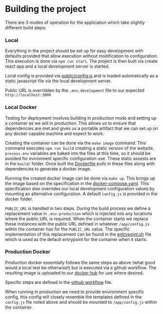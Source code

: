 # Building the project

There are 3 modes of operation for the application which take slightly different build steps:

### Local

Everything in the project should be set up for easy development with defaults provided that allow
execution without modification to configuration. This execution is done via `npm run start`. The
project is then built via create react app and a local development server is started.

Local config is provided via [public/config.js](../public/config.js) and is loaded automatically
as a static javascript file via the local development server.

Public URL is overridden by the `.env.development` file to our expected `http://localhost:3000`

### Local Docker

Testing for deployment involves building in production mode and setting up a container as we will
in production. This allows us to ensure that dependencies are met and gives us a portable artifact
that we can set up on any docker capable machine and expect to work.

Creating the container can be done via the `make image` command. This command executes `npm run build`
creating a static version of the website. `process.env` variables are baked into the files at this
time, so it should be avoided for evironment specific configuration use. These static assests are in
the `build/` folder. Once built the [Dockerfile](../../docker/Dockerfile) pulls in these files along
with dependencies to generate a docker image.

Running the created docker image can be done via `make up`. This brings up the image based on the
specification in the [docker-compose.yaml](../../docker/docker-compose.yaml). This specification also
overrides our local development configuration values by mounting an alternative configuration. A default
`config.js` is provided in the docker folder.

`PUBLIC_URL` is handled in two steps. During the build process we define a replacement value in `.env.production`
which is injected into any locations where the public URL is required. When the container starts we replace
these instances with the public URL defined in whatever `/app/config.js` within the container has for the
`PUBLIC_URL` value. The specific implementation of this replacement can be found in the
[entrypoint.sh](../../docker/entrypoint.sh) file which is used as the default entrypoint for the container
when it starts.

### Production Docker

Production docker essentially follows the same steps as above (what good would a local test be otherwise!)
but is executed via a github workflow. The resulting image is uploaded to our
[docker hub](https://hub.docker.com/r/pcic/weather-anomaly-tool) for use where desired.

Specific steps are defined in the [github workflow](../../.github/workflows/docker-publish.yml) file.

When running in production we need to provide environment specific config, this config will closely
resemble the templates defined in the `config.js` file noted above and should be
mounted to `/app/config.js` within the container.

